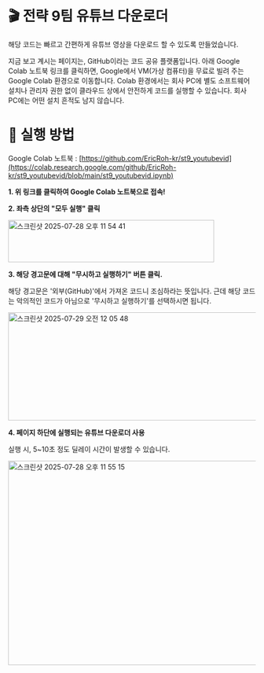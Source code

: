# 🎬 전략 9팀 유튜브 다운로더

해당 코드는 빠르고 간편하게 유튜브 영상을 다운로드 할 수 있도록 만들었습니다.

지금 보고 계시는 페이지는, GitHub이라는 코드 공유 플랫폼입니다.
아래 Google Colab 노트북 링크를 클릭하면, Google에서 VM(가상 컴퓨터)을 무료로 빌려 주는 Google Colab 환경으로 이동합니다.
Colab 환경에서는 회사 PC에 별도 소프트웨어 설치나 관리자 권한 없이 클라우드 상에서 안전하게 코드를 실행할 수 있습니다. 회사 PC에는 어떤 설치 흔적도 남지 않습니다.



# 📂 실행 방법

Google Colab 노트북 : [https://github.com/EricRoh-kr/st9_youtubevid](https://colab.research.google.com/github/EricRoh-kr/st9_youtubevid/blob/main/st9_youtubevid.ipynb)

**1. 위 링크를 클릭하여 Google Colab 노트북으로 접속!**

**2. 좌측 상단의 "모두 실행" 클릭**

<img width="419" height="86" alt="스크린샷 2025-07-28 오후 11 54 41" src="https://github.com/user-attachments/assets/4fbe9aab-007a-4d1c-ab94-b0242e2081e7" />

**3. 해당 경고문에 대해 "무시하고 실행하기" 버튼 클릭.**

해당 경고문은 '외부(GitHub)'에서 가져온 코드니 조심하라는 뜻입니다.
근데 해당 코드는 악의적인 코드가 아님으로 '무시하고 실행하기'를 선택하시면 됩니다.

<img width="597" height="220" alt="스크린샷 2025-07-29 오전 12 05 48" src="https://github.com/user-attachments/assets/5940b19f-3763-42ef-8afb-11f6b4c489aa" />

**4. 페이지 하단에 실행되는 유튜브 다운로더 사용**

실행 시, 5~10초 정도 딜레이 시간이 발생할 수 있습니다.

<img width="709" height="416" alt="스크린샷 2025-07-28 오후 11 55 15" src="https://github.com/user-attachments/assets/fd7d4a2d-9b61-41d3-bb24-a4ffba0dce00" />

